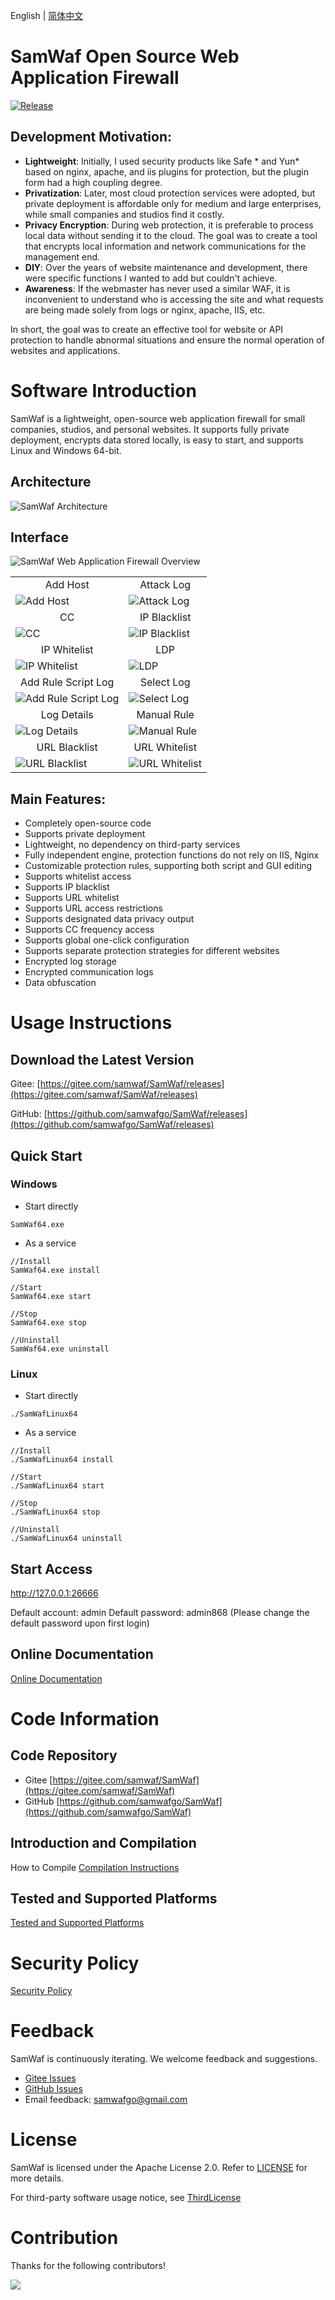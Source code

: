 English | [简体中文](README_ch.md) 

# SamWaf Open Source Web Application Firewall
[![Release](https://img.shields.io/github/release/samwafgo/SamWaf.svg)](https://github.com/samwafgo/SamWaf/releases)

## Development Motivation:
- **Lightweight**: Initially, I used security products like Safe * and Yun* based on nginx, apache, and iis plugins for protection, but the plugin form had a high coupling degree.
- **Privatization**: Later, most cloud protection services were adopted, but private deployment is affordable only for medium and large enterprises, while small companies and studios find it costly.
- **Privacy Encryption**: During web protection, it is preferable to process local data without sending it to the cloud. The goal was to create a tool that encrypts local information and network communications for the management end.
- **DIY**: Over the years of website maintenance and development, there were specific functions I wanted to add but couldn't achieve.
- **Awareness**: If the webmaster has never used a similar WAF, it is inconvenient to understand who is accessing the site and what requests are being made solely from logs or nginx, apache, IIS, etc.

In short, the goal was to create an effective tool for website or API protection to handle abnormal situations and ensure the normal operation of websites and applications.

# Software Introduction
SamWaf is a lightweight, open-source web application firewall for small companies, studios, and personal websites. It supports fully private deployment, encrypts data stored locally, is easy to start, and supports Linux and Windows 64-bit.

## Architecture

![SamWaf Architecture](/docs/images/tecDesignEn.png)

## Interface
![SamWaf Web Application Firewall Overview](/docs/images/overview.png)

<table>
    <tr>
        <td align="center">Add Host</td>
        <td align="center">Attack Log</td>
    </tr>
    <tr>
        <td><img src="./docs/images/add_host.png" alt="Add Host"/></td>
        <td><img src="./docs/images/attacklog.png" alt="Attack Log"/></td>
    </tr>
    <tr>
        <td align="center">CC</td>
        <td align="center">IP Blacklist</td>
    </tr>
    <tr>
        <td><img src="./docs/images/cc.png" alt="CC"/></td>
        <td><img src="./docs/images/ipblack.png" alt="IP Blacklist"/></td>
    </tr>
    <tr>
        <td align="center">IP Whitelist</td>
        <td align="center">LDP</td>
    </tr>
    <tr>
        <td><img src="./docs/images/ipwhite.png" alt="IP Whitelist"/></td>
        <td><img src="./docs/images/ldp.png" alt="LDP"/></td>
    </tr>
    <tr>
        <td align="center">Add Rule Script Log</td>
        <td align="center">Select Log</td>
    </tr>
    <tr>
        <td><img src="./docs/images/log_add_rule_script.png" alt="Add Rule Script Log"/></td>
        <td><img src="./docs/images/log_select.png" alt="Select Log"/></td>
    </tr>
    <tr>
        <td align="center">Log Details</td>
        <td align="center">Manual Rule</td>
    </tr>
    <tr>
        <td><img src="./docs/images/logdetail.png" alt="Log Details"/></td>
        <td><img src="./docs/images/manual_rule.png" alt="Manual Rule"/></td>
    </tr>
    <tr>
        <td align="center">URL Blacklist</td>
        <td align="center">URL Whitelist</td>
    </tr>
    <tr>
        <td><img src="./docs/images/urlblack.png" alt="URL Blacklist"/></td>
        <td><img src="./docs/images/urlwhite.png" alt="URL Whitelist"/></td>
    </tr>
</table>

## Main Features:
- Completely open-source code
- Supports private deployment
- Lightweight, no dependency on third-party services
- Fully independent engine, protection functions do not rely on IIS, Nginx
- Customizable protection rules, supporting both script and GUI editing
- Supports whitelist access
- Supports IP blacklist
- Supports URL whitelist
- Supports URL access restrictions
- Supports designated data privacy output
- Supports CC frequency access
- Supports global one-click configuration
- Supports separate protection strategies for different websites
- Encrypted log storage
- Encrypted communication logs
- Data obfuscation

# Usage Instructions
## Download the Latest Version
Gitee:  [https://gitee.com/samwaf/SamWaf/releases](https://gitee.com/samwaf/SamWaf/releases)

GitHub: [https://github.com/samwafgo/SamWaf/releases](https://github.com/samwafgo/SamWaf/releases)

## Quick Start
### Windows
- Start directly
```
SamWaf64.exe
```
- As a service
```
//Install
SamWaf64.exe install 

//Start
SamWaf64.exe start

//Stop
SamWaf64.exe stop

//Uninstall
SamWaf64.exe uninstall
```

### Linux

- Start directly
```
./SamWafLinux64
```
- As a service
```
//Install
./SamWafLinux64 install 

//Start
./SamWafLinux64 start

//Stop
./SamWafLinux64 stop

//Uninstall
./SamWafLinux64 uninstall
```
 



## Start Access

http://127.0.0.1:26666

Default account: admin  Default password: admin868 (Please change the default password upon first login)

## Online Documentation

[Online Documentation](https://doc.samwaf.com/)

# Code Information
## Code Repository
- Gitee
[https://gitee.com/samwaf/SamWaf](https://gitee.com/samwaf/SamWaf)
- GitHub
[https://github.com/samwafgo/SamWaf](https://github.com/samwafgo/SamWaf)

## Introduction and Compilation
How to Compile
[Compilation Instructions](./docs/compile.md)

## Tested and Supported Platforms
[Tested and Supported Platforms](./docs/Tested_supported_systems.md)

# Security Policy
[Security Policy](./SECURITY.md)

# Feedback
SamWaf is continuously iterating. We welcome feedback and suggestions.

- [Gitee Issues](https://gitee.com/samwaf/SamWaf/issues)
- [GitHub Issues](https://github.com/samwafgo/SamWaf/issues)
- Email feedback: samwafgo@gmail.com

#  License
SamWaf is licensed under the Apache License 2.0. Refer to [LICENSE](./LICENSE) for more details.

For third-party software usage notice, see [ThirdLicense](./ThirdLicense)

# Contribution
 Thanks for the following contributors!

<a href="https://github.com/samwafgo/SamWaf/graphs/contributors">
  <img src="https://contrib.rocks/image?repo=samwafgo/SamWaf" />
</a>